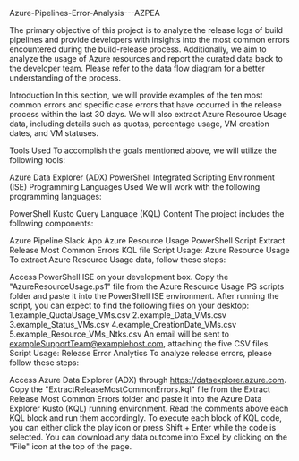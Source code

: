 Azure-Pipelines-Error-Analysis---AZPEA

The primary objective of this project is to analyze the release logs of build pipelines and provide developers with insights into the most common errors encountered during the build-release process. Additionally, we aim to analyze the usage of Azure resources and report the curated data back to the developer team. Please refer to the data flow diagram for a better understanding of the process.

Introduction
In this section, we will provide examples of the ten most common errors and specific case errors that have occurred in the release process within the last 30 days. We will also extract Azure Resource Usage data, including details such as quotas, percentage usage, VM creation dates, and VM statuses.

Tools Used
To accomplish the goals mentioned above, we will utilize the following tools:

Azure Data Explorer (ADX)
PowerShell Integrated Scripting Environment (ISE)
Programming Languages Used
We will work with the following programming languages:

PowerShell
Kusto Query Language (KQL)
Content
The project includes the following components:

Azure Pipeline Slack App
Azure Resource Usage PowerShell Script
Extract Release Most Common Errors KQL file
Script Usage: Azure Resource Usage
To extract Azure Resource Usage data, follow these steps:

Access PowerShell ISE on your development box.
Copy the "AzureResourceUsage.ps1" file from the Azure Resource Usage PS scripts folder and paste it into the PowerShell ISE environment.
After running the script, you can expect to find the following files on your desktop:
1.example_QuotaUsage_VMs.csv
2.example_Data_VMs.csv
3.example_Status_VMs.csv
4.example_CreationDate_VMs.csv
5.example_Resource_VMs_Ntks.csv
An email will be sent to exampleSupportTeam@examplehost.com, attaching the five CSV files.
Script Usage: Release Error Analytics
To analyze release errors, please follow these steps:

Access Azure Data Explorer (ADX) through https://dataexplorer.azure.com.
Copy the "ExtractReleaseMostCommonErrors.kql" file from the Extract Release Most Common Errors folder and paste it into the Azure Data Explorer Kusto (KQL) running environment.
Read the comments above each KQL block and run them accordingly. To execute each block of KQL code, you can either click the play icon or press Shift + Enter while the code is selected.
You can download any data outcome into Excel by clicking on the "File" icon at the top of the page.
